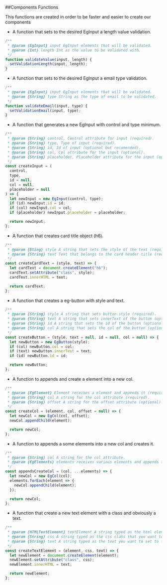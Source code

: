 ##Components Functions

This functions are created in order to be faster and easier to create our components

- A function that sets to the desired EgInput a length value validation.

```javascript
/**
 * @param {EgInput} input EgInput elements that will be validated.
 * @param {Int} length Int as the value to be validated with.
 */
function validateValue(input, length) {
  setValidationLength(input, length);
}
```

- A function that sets to the desired EgInput a email type validation.

```javascript
/**
 * @param {EgInput} input EgInput elements that will be validated.
 * @param {String} type String as the type of email to be validated.
 */
function validateEmail(input, type) {
  setValidationEmail(input, type);
}
```

- A function that generates a new EgInput with control and type minimum.

```javascript
/**
 * @param {String} control, Control attribute for input (required).
 * @param {String} type, Type of input (required).
 * @param {String} id, Id of input (optional but recomended).
 * @param {String} col, Col attribute for the input (optional).
 * @param {String} placeholder, Placeholder attribute for the input (optional)
 */
const createInput = (
  control,
  type,
  id = null,
  col = null,
  placeholder = null
) => {
  let newInput = new EgInput(control, type);
  if (id) newInput.id = id;
  if (col) newInput.col = col;
  if (placeholder) newInput.placeholder = placeholder;

  return newInput;
};
```

- A function that creates card title object (h6).

```javascript
/**
 * @param {Sting} style A string that sets the style of the text (required).
 * @param {String} text Text that belongs to the card header title (required).
 */
const createCardText = (style, text) => {
  let cardText = document.createElement("h6");
  cardText.setAttribute("class", style);
  cardText.innerHTML = text;

  return cardText;
};
```

- A function that creates a eg-button with style and text.

```javascript
/**
 * @param {String} style A string that sets button style (required).
 * @param {String} text A string that sets innerText of the button (optional but recommended).
 * @param {String} id A string that sets the id of the button (optional but recommended).
 * @param {String} col A string that sets the col of the button (optional).
 */
const createButton = (style, text = null, id = null, col = null) => {
  let newButton = new EgButton(style);
  if (col) newButton.col = col;
  if (text) newButton.innerText = text;
  if (id) newButton.id = id;

  return newButton;
};
```

- A function to appends and create a element into a new col.

```javascript
/**
 * @param {EgElement} Element receives a element and appends it (required).
 * @param {String} col A string for the col attribute (required).
 * @param {String} offset A string for the offset attribute (optional).
 */
const createCol = (element, col, offset = null) => {
  let newCol = new EgCol(col, offset);
  newCol.appendChild(element);

  return newCol;
};
```

- A function to appends a some elements into a new col and creates it.

```javascript
/**
 * @param {String} col A string for the col attribute.
 * @param {EgElements} elements receives various elements and appends them into the new col.
 */
const appendsCreateCol = (col, ...elements) => {
  let newCol = new EgCol(col);
  elements.forEach(element => {
    newCol.appendChild(element);
  });

  return newCol;
};
```

- A function that create a new text element with a class and obviously a text.

```javascript
/**
 * @param {HTMLTextElement} textElement A string typed as the html element that you want to create(required).
 * @param {String} css A string typed as the css class that you want to set to the object (required).
 * @param {String} text A string typed as the text you want to set to the element (required).
 */
const createTextElement = (element, css, text) => {
  let newElement = document.createElement(element);
  newElement.setAttribute("class", css);
  newElement.innerHTML = text;

  return newElement;
};
```
